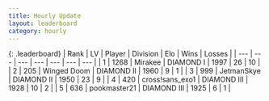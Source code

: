 ```yaml
---
title: Hourly Update
layout: leaderboard
category: hourly
---
```


{: .leaderboard}
| Rank | LV | Player | Division | Elo | Wins | Losses |
| --- | --- | --- | --- | --- | --- | --- |
| <span data-change="0">1</span> | 1268 | <span title="ID: 416373">Mirakee</span> | DIAMOND I | <span data-change="22">1997</span> | <span data-change="3">26</span> | <span data-change="0">10</span> |
| <span data-change="0">2</span> | 205 | <span title="ID: 744396">Winged Doom</span> | DIAMOND II | <span data-change="0">1960</span> | <span data-change="0">9</span> | <span data-change="0">1</span> |
| <span data-change="0">3</span> | 999 | <span title="ID: 174926">JetmanSkye</span> | DIAMOND II | <span data-change="0">1950</span> | <span data-change="0">23</span> | <span data-change="0">9</span> |
| <span data-change="3">4</span> | 420 | <span title="ID: 368329">cross!sans_exo1</span> | DIAMOND III | <span data-change="18">1928</span> | <span data-change="3">10</span> | <span data-change="1">2</span> |
| <span data-change="-1">5</span> | 636 | <span title="ID: 652474">pookmaster21</span> | DIAMOND III | <span data-change="0">1925</span> | <span data-change="0">6</span> | <span data-change="0">1</span> |